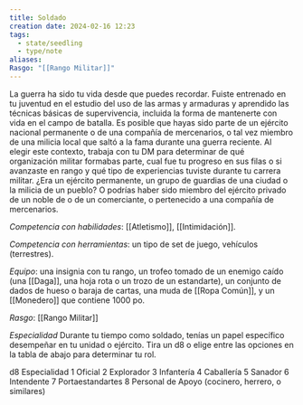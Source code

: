 ```yaml
---
title: Soldado
creation date: 2024-02-16 12:23
tags:
  - state/seedling
  - type/note
aliases: 
Rasgo: "[[Rango Militar]]"
---
```


La guerra ha sido tu vida desde que puedes recordar. Fuiste entrenado en tu juventud en el estudio del uso de las armas y armaduras y aprendido las técnicas básicas de supervivencia, incluida la forma de mantenerte con vida en el campo de batalla. Es posible que hayas sido parte de un ejército nacional permanente o de una compañía de mercenarios, o tal vez miembro de una milicia local que saltó a la fama durante una guerra reciente.
Al elegir este contexto, trabaja con tu DM para determinar de qué organización militar formabas parte, cual fue tu progreso en sus filas o si avanzaste en rango y qué tipo de experiencias tuviste durante tu carrera militar. ¿Era un ejército permanente, un grupo de guardias de una ciudad o la milicia de un pueblo? O podrías haber sido miembro del ejército privado de un noble de o de un comerciante, o pertenecido a una compañía de mercenarios.

*Competencia con habilidades*: [[Atletismo]], [[Intimidación]].

*Competencia con herramientas*: un tipo de set de juego, vehículos (terrestres).

*Equipo*: una insignia con tu rango, un trofeo tomado de un enemigo caído (una [[Daga]], una hoja rota o un trozo de un estandarte), un conjunto de dados de hueso o baraja de cartas, una muda de [[Ropa Común]], y un [[Monedero]] que contiene 1000 po.

*Rasgo*: [[Rango Militar]]


*Especialidad*
Durante tu tiempo como soldado, tenías un papel específico desempeñar en tu unidad o ejército. Tira un d8 o elige entre las opciones en la tabla de abajo para determinar tu rol.


d8           Especialidad
1              Oficial
2             Explorador
3             Infantería
4             Caballería
5             Sanador
6             Intendente
7             Portaestandartes
8             Personal de Apoyo (cocinero, herrero, o similares)




